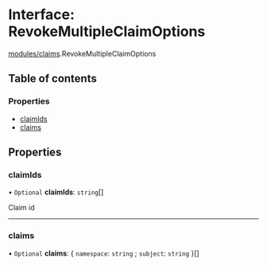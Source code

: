 # Interface: RevokeMultipleClaimOptions

[modules/claims](../modules/modules_claims.md).RevokeMultipleClaimOptions

## Table of contents

### Properties

- [claimIds](modules_claims.RevokeMultipleClaimOptions.md#claimids)
- [claims](modules_claims.RevokeMultipleClaimOptions.md#claims)

## Properties

### claimIds

• `Optional` **claimIds**: `string`[]

Claim id

___

### claims

• `Optional` **claims**: { `namespace`: `string` ; `subject`: `string`  }[]
